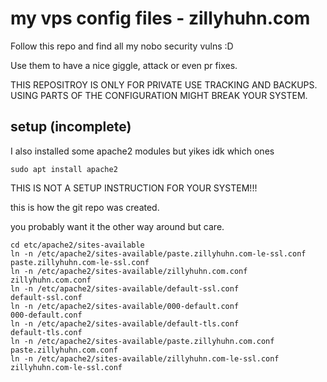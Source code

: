 # my vps config files - zillyhuhn.com

Follow this repo and find all my nobo security vulns :D

Use them to have a nice giggle, attack or even pr fixes.


THIS REPOSITROY IS ONLY FOR PRIVATE USE TRACKING AND BACKUPS.
USING PARTS OF THE CONFIGURATION MIGHT BREAK YOUR SYSTEM.


## setup (incomplete)

I also installed some apache2 modules but yikes idk which ones
```
sudo apt install apache2
```

THIS IS NOT A SETUP INSTRUCTION FOR YOUR SYSTEM!!!

this is how the git repo was created.

you probably want it the other way around but care.

```
cd etc/apache2/sites-available
ln -n /etc/apache2/sites-available/paste.zillyhuhn.com-le-ssl.conf paste.zillyhuhn.com-le-ssl.conf
ln -n /etc/apache2/sites-available/zillyhuhn.com.conf              zillyhuhn.com.conf
ln -n /etc/apache2/sites-available/default-ssl.conf                default-ssl.conf
ln -n /etc/apache2/sites-available/000-default.conf                000-default.conf
ln -n /etc/apache2/sites-available/default-tls.conf                default-tls.conf
ln -n /etc/apache2/sites-available/paste.zillyhuhn.com.conf        paste.zillyhuhn.com.conf
ln -n /etc/apache2/sites-available/zillyhuhn.com-le-ssl.conf       zillyhuhn.com-le-ssl.conf
```

